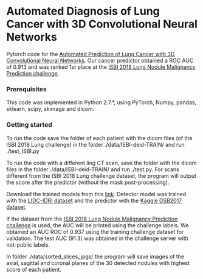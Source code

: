 # Automated Diagnosis of Lung Cancer with 3D Convolutional Neural Networks

Pytorch code for the [Automated Prediction of Lung Cancer with 3D Convolutional Neural Networks](https://biomedicalcomputervision.uniandes.edu.co/index.php/research?id=32). Our cancer predictor obtained a ROC AUC of 0.913 and was ranked 1st place at the [ISBI 2018 Lung Nodule Malignancy Prediction challenge](https://bit.ly/2JPNnGS).

### Prerequisites

This code was implemented in Python 2.7.*, using PyTorch, Numpy, pandas, sklearn, scipy, skimage and dicom.

### Getting started

To run the code save the folder of each patient with the dicom files (of the ISBI 2018 Lung challenge) in the folder ./data/ISBI-deid-TRAIN/ and run ./test_ISBI.py

To run the code with a different ling CT scan, save the folder with the dicom files in the folder ./data/ISBI-deid-TRAIN/ and run ./test.py. For scans different from the ISBI 2018 Lung challenge dataset, the program will output the score after the predictor (without the mask post-processing).

Download the trained models from this [link](https://www.dropbox.com/s/to7pmlajtr0tyos/models.zip?dl=0). Detector model was trained with the [LIDC-IDRI dataset](https://wiki.cancerimagingarchive.net/display/Public/LIDC-IDRI) and the predictor with the [Kaggle DSB2017 dataset](https://www.kaggle.com/c/data-science-bowl-2017).

If the dataset from the [ISBI 2018 Lung Nodule Malignancy Prediction challenge](https://bit.ly/2JPNnGS) is used, the AUC will be printed using the challenge labels. We obtained an AUC ROC of 0.937 using the training challenge dataset for validation. The test AUC (91.3) was obtained in the challenge server with not-public labels.

In folder ./data/sorted_slices_jpgs/ the program will save images of the axial, sagittal and coronal planes of the 30 detected nodules with highest score of each patient.


